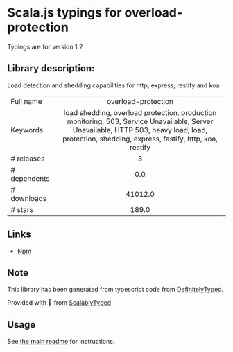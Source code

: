 
# Scala.js typings for overload-protection

Typings are for version 1.2

## Library description:
Load detection and shedding capabilities for http, express, restify and koa

|                    |                 |
| ------------------ | :-------------: |
| Full name          | overload-protection |
| Keywords           | load shedding, overload protection, production monitoring, 503, Service Unavailable, Server Unavailable, HTTP 503, heavy load, load, protection, shedding, express, fastify, http, koa, restify |
| # releases         | 3 |
| # dependents       | 0.0 |
| # downloads        | 41012.0 |
| # stars            | 189.0 |

## Links
- [Npm](https://www.npmjs.com/package/overload-protection)
    


## Note
This library has been generated from typescript code from [DefinitelyTyped](https://definitelytyped.org).

Provided with :purple_heart: from [ScalablyTyped](https://github.com/oyvindberg/ScalablyTyped)

## Usage
See [the main readme](../../readme.md) for instructions.


